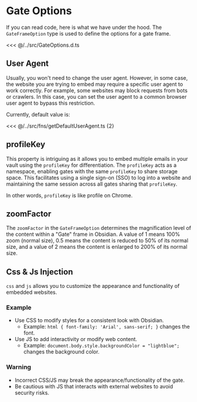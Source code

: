 # Gate Options

If you can read code, here is what we have under the hood. The `GateFrameOption` type is used to define the options for a gate frame.

<<< @/../src/GateOptions.d.ts

## User Agent

Usually, you won't need to change the user agent. However, in some case, the website you are trying to embed may require a specific user agent to work correctly. For example, some websites may block requests from bots or crawlers. In this case, you can set the user agent to a common browser user agent to bypass this restriction.

Currently, default value is:

<<< @/../src/fns/getDefaultUserAgent.ts {2}

## profileKey

This property is intriguing as it allows you to embed multiple emails in your vault using the `profileKey` for differentiation. The `profileKey` acts as a namespace, enabling gates with the same `profileKey` to share storage space. This facilitates using a single sign-on (SSO) to log into a website and maintaining the same session across all gates sharing that `profileKey`.

In other words, `profileKey` is like profile on Chrome.

## zoomFactor

The `zoomFactor` in the `GateFrameOption` determines the magnification level of the content within a "Gate" frame in Obsidian. A value of 1 means 100% zoom (normal size), 0.5 means the content is reduced to 50% of its normal size, and a value of 2 means the content is enlarged to 200% of its normal size.

## Css & Js Injection

`css` and `js` allows you to customize the appearance and functionality of embedded websites.

### Example

- Use CSS to modify styles for a consistent look with Obsidian. 
  - Example: `html { font-family: 'Arial', sans-serif; }` changes the font.
- Use JS to add interactivity or modify web content.
  - Example: `document.body.style.backgroundColor = "lightblue";` changes the background color.

### Warning

- Incorrect CSS/JS may break the appearance/functionality of the gate.
- Be cautious with JS that interacts with external websites to avoid security risks.
